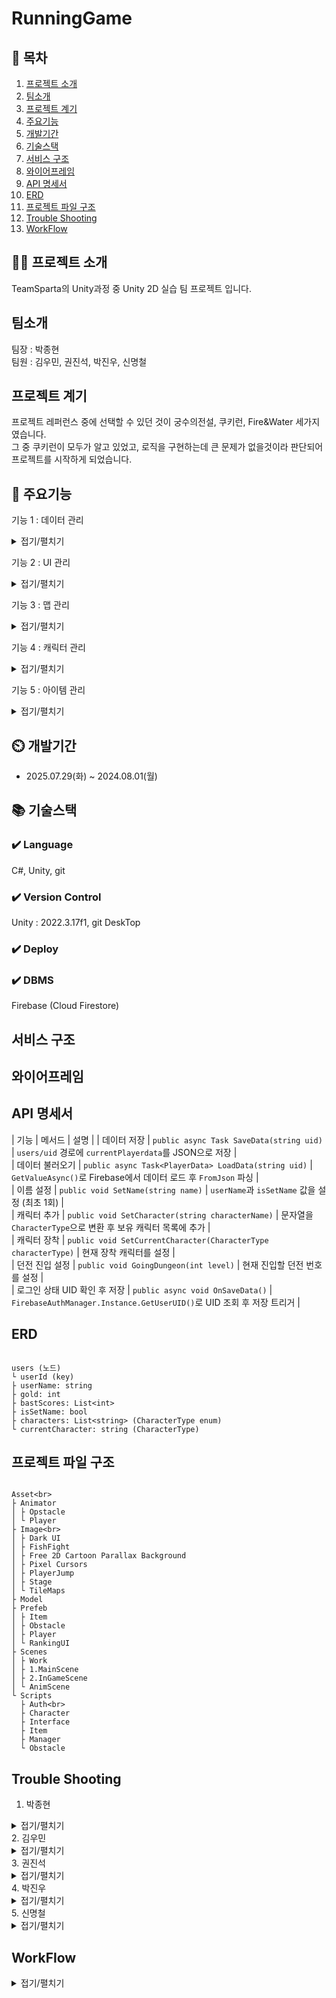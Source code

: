 # RunningGame

## 📖 목차
1. [프로젝트 소개](#프로젝트-소개)
2. [팀소개](#팀소개)
3. [프로젝트 계기](#프로젝트-계기)
4. [주요기능](#주요기능)
5. [개발기간](#개발기간)
6. [기술스택](#기술스택)
7. [서비스 구조](#서비스-구조)
8. [와이어프레임](#와이어프레임)
9. [API 명세서](#API-명세서)
10. [ERD](#ERD)
11. [프로젝트 파일 구조](#프로젝트-파일-구조)
12. [Trouble Shooting](#trouble-shooting)
13. [WorkFlow](#워크플로우)
    
## 👨‍🏫 프로젝트 소개
TeamSparta의 Unity과정 중 Unity 2D 실습 팀 프로젝트 입니다.

## 팀소개
팀장 : 박종현<br>
팀원 : 김우민, 권진석, 박진우, 신명철

## 프로젝트 계기
프로젝트 레퍼런스 중에 선택할 수 있던 것이 궁수의전설, 쿠키런, Fire&Water 세가지였습니다.<br>
그 중 쿠키런이 모두가 알고 있었고, 로직을 구현하는데 큰 문제가 없을것이라 판단되어 프로젝트를 시작하게 되었습니다.<br>
## 💜 주요기능
기능 1 : 데이터 관리
<details><summary>접기/펼치기</summary>
</details>

기능 2 : UI 관리
<details><summary>접기/펼치기</summary>
<img width="875" height="734" alt="image" src="https://github.com/user-attachments/assets/1e49e4cc-bf6e-4342-82f7-f63af96f8a02" />

IOnButton, IUiShow, IUiUpdate 인터페이스를 사용하여 기능관련 메소드를 관리했습니다. <br>
UIManager에서 필드값을 관리하였고 인터페이스를 상속받아서 기능관련 메소드를 구현했습니다.. <br>


    
</details>

기능 3 : 맵 관리
<details><summary>접기/펼치기</summary>
    
</details>

기능 4 : 캐릭터 관리
<details><summary>접기/펼치기</summary>
    
</details>

기능 5 : 아이템 관리
<details><summary>접기/펼치기</summary>
    
</details>


## ⏲️ 개발기간
- 2025.07.29(화) ~ 2024.08.01(월)

## 📚️ 기술스택

### ✔️ Language
C#, Unity, git

### ✔️ Version Control
Unity : 2022.3.17f1, git DeskTop

### ✔️ Deploy


### ✔️  DBMS
Firebase (Cloud Firestore)

## 서비스 구조



## 와이어프레임



## API 명세서
| 기능 | 메서드 | 설명 |
| 데이터 저장 | `public async Task SaveData(string uid)` | `users/uid` 경로에 `currentPlayerdata`를 JSON으로 저장 | <br>
| 데이터 불러오기 | `public async Task<PlayerData> LoadData(string uid)` | `GetValueAsync()`로 Firebase에서 데이터 로드 후 `FromJson` 파싱 |<br>
| 이름 설정 | `public void SetName(string name)` | `userName`과 `isSetName` 값을 설정 (최초 1회) |<br>
| 캐릭터 추가 | `public void SetCharacter(string characterName)` | 문자열을 `CharacterType`으로 변환 후 보유 캐릭터 목록에 추가 |<br>
| 캐릭터 장착 | `public void SetCurrentCharacter(CharacterType characterType)` | 현재 장착 캐릭터를 설정 |<br>
| 던전 진입 설정 | `public void GoingDungeon(int level)` | 현재 진입할 던전 번호를 설정 |<br>
| 로그인 상태 UID 확인 후 저장 | `public async void OnSaveData()` | `FirebaseAuthManager.Instance.GetUserUID()`로 UID 조회 후 저장 트리거 |<br>


## ERD
```

users (노드)
└ userId (key)
├ userName: string
├ gold: int
├ bastScores: List<int>
├ isSetName: bool
├ characters: List<string> (CharacterType enum)
└ currentCharacter: string (CharacterType)
```


## 프로젝트 파일 구조
```

Asset<br>
├ Animator
│ ├ Opstacle
│ └ Player
├ Image<br>
│ ├ Dark UI
│ ├ FishFight
│ ├ Free 2D Cartoon Parallax Background
│ ├ Pixel Cursors
│ ├ PlayerJump
│ ├ Stage
│ └ TileMaps
├ Model
├ Prefeb
│ ├ Item
│ ├ Obstacle
│ ├ Player
│ └ RankingUI
├ Scenes
│ ├ Work
│ ├ 1.MainScene
│ ├ 2.InGameScene
│ └ AnimScene
└ Scripts
  ├ Auth<br>
  ├ Character
  ├ Interface
  ├ Item
  ├ Manager
  └ Obstacle
```


## Trouble Shooting

1. 박종현
<details><summary>접기/펼치기</summary>
    
</details>
2. 김우민
<details><summary>접기/펼치기</summary>
    
</details>
3. 권진석
<details><summary>접기/펼치기</summary>
    
</details>
4. 박진우
<details><summary>접기/펼치기</summary>
    
</details>
5. 신명철
<details><summary>접기/펼치기</summary>
    
</details>

## WorkFlow
<details><summary>접기/펼치기</summary>
    
워크플로우
1. 이슈 작성하기
<img width="2848" height="1192" alt="image" src="https://github.com/user-attachments/assets/80763439-c5ad-4e94-900d-08f25433bfa7" />
<img width="798" height="570" alt="image" src="https://github.com/user-attachments/assets/f3ec2d77-55d6-4387-b901-f9e4021e829e" />



2. 프로젝트 입력하기
<img width="1626" height="726" alt="image" src="https://github.com/user-attachments/assets/f00d21df-d7b0-4a49-b3c6-db32f6036b7f" />
- Add Item
<img width="596" height="414" alt="image" src="https://github.com/user-attachments/assets/fbe45e8c-2404-4a1a-a03d-0156fba3988a" />

<img width="685" height="273" alt="image" src="https://github.com/user-attachments/assets/0a3c640c-9960-4ac3-b1bb-2d87ed1ea609" />
<img width="1346" height="453" alt="image" src="https://github.com/user-attachments/assets/20555ccd-e817-4fa3-8fb3-267f29f3579d" />

StartDate DeadLine입력하기

3. 이슈 번호 확인하기
<img width="541" height="86" alt="image" src="https://github.com/user-attachments/assets/cca97813-0f63-437c-a673-a79fd2b13be6" />

4. Branch 생성
<img width="402" height="385" alt="image" src="https://github.com/user-attachments/assets/d90d2a53-814e-4842-8c62-5ed6cdf2d482" />

- 종류가 feat 이슈번호가 40이었으면 feat#40으로 생성

5. 작업 종료 후 Commit
<img width="1221" height="687" alt="image" src="https://github.com/user-attachments/assets/e3537fcf-9096-45e8-883c-a44452c6ef19" />
<img width="697" height="136" alt="image" src="https://github.com/user-attachments/assets/4587f39d-db6a-49e1-ae4b-862b7b0d26bb" />

- 웹에서 내용 복사 후 수정사항이 있으면 수정하여 Commit내용 작성
   
6. 승인 단계를 건너뛰기 때문에 로컬에서 직접 Dev로 Merge 후 웹으로 Push

7. 포로젝트에서 state를 Done으로 수정, End Date 입력

8. 매일 7시 30분 코드리뷰
</details>
   
